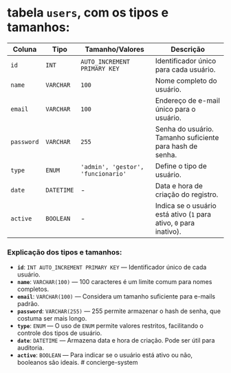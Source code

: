 # tabela `users`, com os tipos e tamanhos:

| Coluna   | Tipo     | Tamanho/Valores | Descrição                                                  |
|----------|----------|-----------------|------------------------------------------------------------|
| `id`     | `INT`    | `AUTO_INCREMENT PRIMARY KEY` | Identificador único para cada usuário.                   |
| `name`   | `VARCHAR`| `100`           | Nome completo do usuário.     |
| `email`  | `VARCHAR`| `100`           | Endereço de e-mail único para o usuário.                   |
| `password` | `VARCHAR` | `255`       | Senha do usuário. Tamanho suficiente para hash de senha.   |
| `type`   | `ENUM`   | `'admin', 'gestor', 'funcionario'` | Define o tipo de usuário.                                |
| `date`   | `DATETIME`| -             | Data e hora de criação do registro.                        |
| `active` | `BOOLEAN`| -               | Indica se o usuário está ativo (`1` para ativo, `0` para inativo). |

### Explicação dos tipos e tamanhos:

- **`id`**: `INT AUTO_INCREMENT PRIMARY KEY` — Identificador único de cada usuário.
- **`name`**: `VARCHAR(100)` — 100 caracteres é um limite comum para nomes completos.
- **`email`**: `VARCHAR(100)` — Considera um tamanho suficiente para e-mails padrão.
- **`password`**: `VARCHAR(255)` — 255 permite armazenar o hash de senha, que costuma ser mais longo.
- **`type`**: `ENUM` — O uso de `ENUM` permite valores restritos, facilitando o controle dos tipos de usuário.
- **`date`**: `DATETIME` — Armazena data e hora de criação. Pode ser útil para auditoria.
- **`active`**: `BOOLEAN` — Para indicar se o usuário está ativo ou não, booleanos são ideais.
#   c o n c i e r g e - s y s t e m  
 